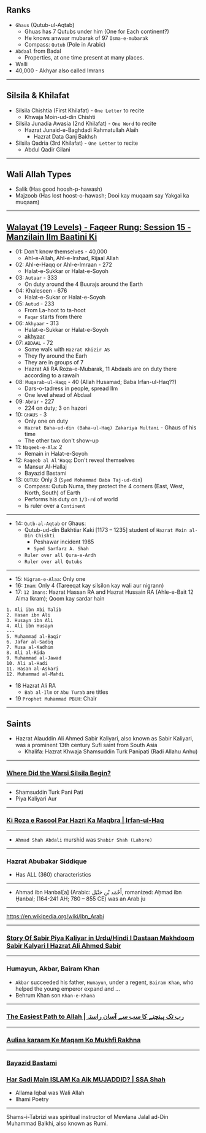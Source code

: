 ## Ranks
* `Ghaus` (Qutub-ul-Aqtab)
    * Ghuas has 7 Qutubs under him (One for Each continent?)
    * He knows anwaar mubarak of 97 `Isma-e-mubarak`
   * Compass: `Qutub` (Pole in Arabic)
* `Abdaal` from Badal
   * Properties, at one time present at many places.
* Walli
* 40,000 - Akhyar also called Imrans

***

## Silsila & Khilafat
* Silsila Chishtia (First Khilafat) - `One Letter` to recite
    * Khwaja Moin-ud-din Chishti 
* Silsila Junadia Awasia (2nd Khilafat) - `One Word` to recite
    * Hazrat Junaid-e-Baghdadi Rahmatullah Alaih
       * Hazrat Data Ganj Bakhsh 
* Silsila Qadria (3rd Khilafat) - `One Letter` to recite
   * Abdul Qadir Gilani

***

## Wali Allah Types
* Salik (Has good hoosh-p-hawash)
* Majzoob (Has lost hoost-o-hawash; Dooi kay muqaam say Yakgai ka muqaam)

***

## [Walayat (19 Levels) - Faqeer Rung: Session 15 - Manzilain Ilm Baatini Ki](https://www.youtube.com/watch?v=Y0OyNP3Z9XY)
* 01: Don't know themselves - 40,000
   * Ahl-e-Allah, Ahl-e-Irshad, Rijaal Allah
* 02: Ahl-e-Haqq or Ahl-e-Imraan - 272
   * Halat-e-Sukkar or Halat-e-Soyoh 
* 03: `Autaar` - 333
   * On duty around the 4 Buurajs around the Earth 
* 04: Khaleseen - 676
   * Halat-e-Sukar or Halat-e-Soyoh 
* 05: `Autud` - 233
   * From La-hoot to ta-hoot
   * `Faqar` starts from there
* 06: `Akhyaar` - 313
   * Halat-e-Sukkar or Halat-e-Soyoh
   * [akhyaar](https://quran.com/38/48)
* 07: `ABDAAL` - 72
   * Some walk with `Hazrat Khizir AS`
   * They fly around the Earh
   * They are in groups of 7
   * Hazrat Ali RA Roza-e-Mubarak, 11 Abdaals are on duty there according to a rawaih 
* 08: `Muqarab-ul-Haqq` - 40 (Allah Husamad; Baba Irfan-ul-Haq??)
   * Dars-o-tadress in people, spread Ilm
   * One level ahead of Abdaal 
* 09: `Abrar` - 227
   * 224 on duty; 3 on hazori
* 10: `GHAUS` - 3
   * Only one on duty
   * `Hazrat Baha-ud-din (Baha-ul-Haq) Zakariya Multani` - Ghaus of his time
   * The other two don't show-up
* 11: `Naqeeb-e-Ala`: 2
   * Remain in Halat-e-Soyoh
* 12: `Raqeeb al Al'Haqq`: Don't reveal themselves
   * Mansur Al-Hallaj
   * Bayazid Bastami 
* 13: `QUTUB`: Only 3 (`Syed Mohammad Baba Taj-ud-din`)
   * Compass: Qutub Numa, they protect the 4 corners (East, West, North, South) of Earth
   * Performs his duty on `1/3-rd` of world
   * Is ruler over a `Continent`

***

* 14: `Qutb-al-Aqtab` or Ghaus:
   * Qutub-ud-din Bakhtiar Kaki [1173 – 1235] student of `Hazrat Moin al-Din Chishti`
      * Peshawar incident 1985
      * `Syed Sarfarz A. Shah`
   * `Ruler over all Qura-e-Ardh`   
   * `Ruler over all Qutubs`

***

* 15: `Nigran-e-Alaa`: Only one
* 16: `Imam`: Only 4 (Tareeqat kay silsilon kay wali aur nigrann)
* 17: `12 Imans`: Hazrat Hassan RA and Hazrat Hussain RA (Ahle-e-Bait 12 Aima Ikram); Qoom kay sardar hain
```
1. Ali ibn Abi Talib
2. Hasan ibn Ali
3. Husayn ibn Ali
4. Ali ibn Husayn
---
5. Muhammad al-Baqir
6. Jafar al-Sadiq
7. Musa al-Kadhim
8. Ali al-Rida
9. Muhammad al-Jawad
10. Ali al-Hadi
11. Hasan al-Askari
12. Muhammad al-Mahdi
```
* 18 Hazrat Ali RA
   * `Bab al-Ilm` or `Abu Turab` are titles
* 19  `Prophet Muhammad PBUH`: Chair

***

## Saints
* Hazrat Alauddin Ali Ahmed Sabir Kaliyari, also known as Sabir Kaliyari, was a prominent 13th century Sufi saint from South Asia
   * Khalifa: Hazrat Khwaja Shamsuddin Turk Panipati (Radi Allahu Anhu)

***

### [Where Did the Warsi Silsila Begin?](https://www.youtube.com/watch?v=PJtoqRSXrVI)

***

* Shamsuddin Turk Pani Pati
* Piya Kaliyari Aur 

***

### [Ki Roza e Rasool Par Hazri Ka Maqbra | Irfan-ul-Haq](https://www.youtube.com/)

***

* `Ahmad Shah Abdali` murshid was `Shabir Shah (Lahore)`

***

### Hazrat Abubakar Siddique
* Has ALL (360) characteristics

***

* Ahmad ibn Hanbal[a] (Arabic: أَحْمَد بْن حَنْبَل, romanized: Aḥmad ibn Ḥanbal; (164-241 AH; 780 – 855 CE) was an Arab ju

***

https://en.wikipedia.org/wiki/Ibn_Arabi

***

### [Story Of Sabir Piya Kaliyar in Urdu/Hindi I Dastaan Makhdoom Sabir Kalyari I Hazrat Ali Ahmed Sabir](https://www.youtube.com/watch?v=aM_CoyQiMFk)

***

### Humayun, Akbar, Bairam Khan
* `Akbar` succeeded his father, `Humayun`, under a regent, `Bairam Khan`, who helped the young emperor expand and ...
* Behrum Khan son `Khan-e-Khana`
  
***

### [The Easiest Path to Allah | رب تک پہنچنے کا سب سے آسان راستہ](https://www.youtube.com/watch?v=5Ud5gxc2MIM)

***

### [Auliaa karaam Ke Maqam Ko Mukhfi Rakhna](https://www.youtube.com/shorts/KE8Vflz_cpQ)

***

### [Bayazid Bastami](https://www.instagram.com/reel/DNLSYUaO112/habits-of-hazrat-syed-yaqoob-ali-shah-ra-%D8%AD%D8%B6%D8%B1%D8%AA-%D8%B3%DB%8C%D8%AF-%DB%8C%D8%B9%D9%82%D9%88%D8%A8-%D8%B9%D9%84%DB%8C-%D8%B4%D8%A7%DB%81-%D8%B5%D8%A7%D8%AD%D8%A8-%DA%A9%DB%92%D8%B9%D8%A7%D8%AF%D8%A7%D8%AA-%D9%88%D8%A7%D8%B7/)
### [Har Sadi Main ISLAM Ka Aik MUJADDID? | SSA Shah](https://www.youtube.com/watch?v=37PUWKv_Nrc)
* Allama Iqbal was Wali Allah
* Ilhami Poetry

*** 

Shams-i-Tabrizi was spiritual instructor of Mewlana Jalal ad-Din Muhammad Balkhi, also known as Rumi.
